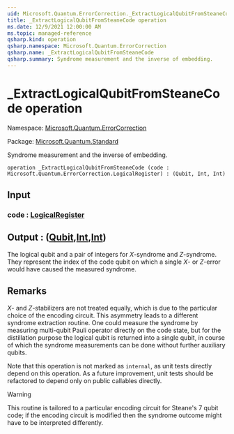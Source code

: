 ```yaml
---
uid: Microsoft.Quantum.ErrorCorrection._ExtractLogicalQubitFromSteaneCode
title: _ExtractLogicalQubitFromSteaneCode operation
ms.date: 12/9/2021 12:00:00 AM
ms.topic: managed-reference
qsharp.kind: operation
qsharp.namespace: Microsoft.Quantum.ErrorCorrection
qsharp.name: _ExtractLogicalQubitFromSteaneCode
qsharp.summary: Syndrome measurement and the inverse of embedding.
---
```


# _ExtractLogicalQubitFromSteaneCode operation

Namespace: [Microsoft.Quantum.ErrorCorrection](xref:Microsoft.Quantum.ErrorCorrection)

Package: [Microsoft.Quantum.Standard](https://nuget.org/packages/Microsoft.Quantum.Standard)


Syndrome measurement and the inverse of embedding.

```qsharp
operation _ExtractLogicalQubitFromSteaneCode (code : Microsoft.Quantum.ErrorCorrection.LogicalRegister) : (Qubit, Int, Int)
```


## Input

### code : [LogicalRegister](xref:Microsoft.Quantum.ErrorCorrection.LogicalRegister)





## Output : ([Qubit](xref:microsoft.quantum.qsharp.valueliterals#qubit-literals),[Int](xref:microsoft.quantum.qsharp.valueliterals#int-literals),[Int](xref:microsoft.quantum.qsharp.valueliterals#int-literals))

The logical qubit and a pair of integers for $X$-syndrome and $Z$-syndrome.They represent the index of the code qubit on which a single $X$- or $Z$-errorwould have caused the measured syndrome.

## Remarks

$X$- and $Z$-stabilizers are not treated equally,which is due to the particular choice of the encoding circuit.This asymmetry leads to a different syndrome extraction routine.One could measure the syndrome by measuring multi-qubit Pauli operatordirectly on the code state, but for the distillation purposethe logical qubit is returned into a single qubit,in course of which the syndrome measurements can be done without furtherauxiliary qubits.Note that this operation is not marked as `internal`, as unit testsdirectly depend on this operation. As a future improvement, unit testsshould be refactored to depend only on public callables directly.> [!WARNING]> This routine is tailored> to a particular encoding circuit for Steane's 7 qubit code;> if the encoding circuit is modified then the syndrome outcome> might have to be interpreted differently.